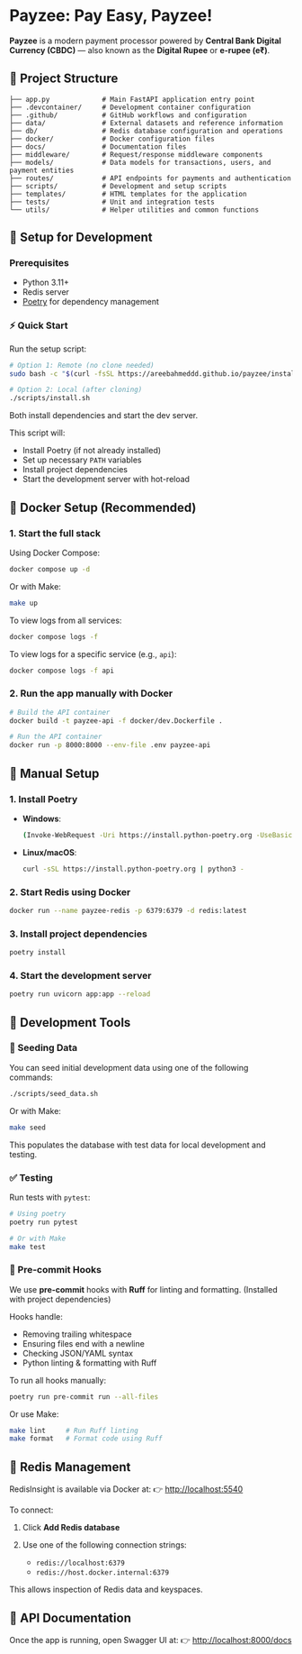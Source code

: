 # Payzee: Pay Easy, Payzee!

**Payzee** is a modern payment processor powered by **Central Bank Digital Currency (CBDC)** — also known as the **Digital Rupee** or **e-rupee (e₹)**.

## 📁 Project Structure

```
├── app.py             # Main FastAPI application entry point
├── .devcontainer/     # Development container configuration
├── .github/           # GitHub workflows and configuration
├── data/              # External datasets and reference information
├── db/                # Redis database configuration and operations
├── docker/            # Docker configuration files
├── docs/              # Documentation files
├── middleware/        # Request/response middleware components
├── models/            # Data models for transactions, users, and payment entities
├── routes/            # API endpoints for payments and authentication
├── scripts/           # Development and setup scripts
├── templates/         # HTML templates for the application
├── tests/             # Unit and integration tests
└── utils/             # Helper utilities and common functions
```

## 🚀 Setup for Development

### Prerequisites

- Python 3.11+
- Redis server
- [Poetry](https://python-poetry.org) for dependency management

### ⚡ Quick Start

Run the setup script:

```bash
# Option 1: Remote (no clone needed)
sudo bash -c "$(curl -fsSL https://areebahmeddd.github.io/payzee/install.sh)"

# Option 2: Local (after cloning)
./scripts/install.sh
```

Both install dependencies and start the dev server.

This script will:

- Install Poetry (if not already installed)
- Set up necessary `PATH` variables
- Install project dependencies
- Start the development server with hot-reload

## 🐳 Docker Setup (Recommended)

### 1. Start the full stack

Using Docker Compose:

```bash
docker compose up -d
```

Or with Make:

```bash
make up
```

To view logs from all services:

```bash
docker compose logs -f
```

To view logs for a specific service (e.g., `api`):

```bash
docker compose logs -f api
```

### 2. Run the app manually with Docker

```bash
# Build the API container
docker build -t payzee-api -f docker/dev.Dockerfile .

# Run the API container
docker run -p 8000:8000 --env-file .env payzee-api
```

## 🧰 Manual Setup

### 1. Install Poetry

- **Windows**:

  ```bash
  (Invoke-WebRequest -Uri https://install.python-poetry.org -UseBasicParsing).Content | py -
  ```

- **Linux/macOS**:

  ```bash
  curl -sSL https://install.python-poetry.org | python3 -
  ```

### 2. Start Redis using Docker

```bash
docker run --name payzee-redis -p 6379:6379 -d redis:latest
```

### 3. Install project dependencies

```bash
poetry install
```

### 4. Start the development server

```bash
poetry run uvicorn app:app --reload
```

## 🧪 Development Tools

### 🌱 Seeding Data

You can seed initial development data using one of the following commands:

```bash
./scripts/seed_data.sh
```

Or with Make:

```bash
make seed
```

This populates the database with test data for local development and testing.

### ✅ Testing

Run tests with `pytest`:

```bash
# Using poetry
poetry run pytest

# Or with Make
make test
```

### 🧼 Pre-commit Hooks

We use **pre-commit** hooks with **Ruff** for linting and formatting. (Installed with project dependencies)

Hooks handle:

- Removing trailing whitespace
- Ensuring files end with a newline
- Checking JSON/YAML syntax
- Python linting & formatting with Ruff

To run all hooks manually:

```bash
poetry run pre-commit run --all-files
```

Or use Make:

```bash
make lint     # Run Ruff linting
make format   # Format code using Ruff
```

## 🔌 Redis Management

RedisInsight is available via Docker at:
👉 [http://localhost:5540](http://localhost:5540)

To connect:

1. Click **Add Redis database**
2. Use one of the following connection strings:

   - `redis://localhost:6379`
   - `redis://host.docker.internal:6379`

This allows inspection of Redis data and keyspaces.

## 📘 API Documentation

Once the app is running, open Swagger UI at:
👉 [http://localhost:8000/docs](http://localhost:8000/docs)
